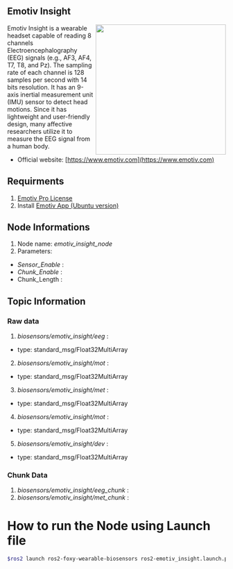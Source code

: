 ## Emotiv Insight
<img align="right" width="300" src="https://github.com/SMARTlab-Purdue/ros2-foxy-wearable-biosensors/blob/master/media/img/emotiv-insight.jpg">
Emotiv Insight is a wearable headset capable of reading 8 channels Electroencephalography (EEG) signals (e.g., AF3, AF4, T7, T8, and Pz). The sampling rate of each channel is 128 samples per second with 14 bits resolution. It has an 9-axis inertial measurement unit (IMU) sensor to detect head motions. Since it has lightweight and user-friendly design, many affective researchers utilize it to measure the EEG signal from a human body.


* Official website: [https://www.emotiv.com](https://www.emotiv.com)

## Requirments
1) [Emotiv Pro License](https://www.emotiv.com/emotivpro/)
2) Install [Emotiv App (Ubuntu version)](https://www.emotiv.com/my-account/downloads/)


## Node Informations
1) Node name: _emotiv_insight_node_
2) Parameters:
* _Sensor_Enable_ : 
* _Chunk_Enable_ : 
* Chunk_Length :  

## Topic Information
### Raw data
1) _biosensors/emotiv_insight/eeg_ :
* type: standard_msg/Float32MultiArray
2) _biosensors/emotiv_insight/mot_ :
* type: standard_msg/Float32MultiArray
3) _biosensors/emotiv_insight/met_ :
* type: standard_msg/Float32MultiArray
4) _biosensors/emotiv_insight/mot_ :
* type: standard_msg/Float32MultiArray
5) _biosensors/emotiv_insight/dev_ : 
* type: standard_msg/Float32MultiArray


### Chunk Data
1) _biosensors/emotiv_insight/eeg_chunk_ :
2) _biosensors/emotiv_insight/met_chunk_ :


# How to run the Node using Launch file

```bash
$ros2 launch ros2-foxy-wearable-biosensors ros2-emotiv_insight.launch.py
```
